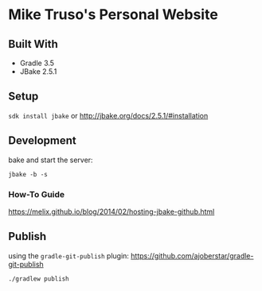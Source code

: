# Mike Truso's Personal Website

## Built With
- Gradle 3.5
- JBake 2.5.1

## Setup
```sdk install jbake```
or http://jbake.org/docs/2.5.1/#installation

## Development
bake and start the server:

```jbake -b -s```

### How-To Guide
https://melix.github.io/blog/2014/02/hosting-jbake-github.html

## Publish
using the `gradle-git-publish` plugin:
https://github.com/ajoberstar/gradle-git-publish

```./gradlew publish```

